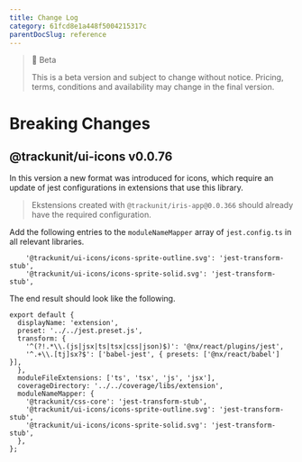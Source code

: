 ```yaml
---
title: Change Log
category: 61fcd8e1a448f5004215317c
parentDocSlug: reference
---
```


> 🚧 Beta
>
> This is a beta version and subject to change without notice. Pricing, terms, conditions and availability may change in the final version.

# Breaking Changes

## @trackunit/ui-icons v0.0.76

In this version a new format was introduced for icons, which require an update of jest configurations in extensions that use this library.

> Ekstensions created with `@trackunit/iris-app@0.0.366` should already have the required configuration.

Add the following entries to the `moduleNameMapper` array of `jest.config.ts` in all relevant libraries.

```
    '@trackunit/ui-icons/icons-sprite-outline.svg': 'jest-transform-stub',
    '@trackunit/ui-icons/icons-sprite-solid.svg': 'jest-transform-stub',
```

The end result should look like the following.

```
export default {
  displayName: 'extension',
  preset: '../../jest.preset.js',
  transform: {
    '^(?!.*\\.(js|jsx|ts|tsx|css|json)$)': '@nx/react/plugins/jest',
    '^.+\\.[tj]sx?$': ['babel-jest', { presets: ['@nx/react/babel'] }],
  },
  moduleFileExtensions: ['ts', 'tsx', 'js', 'jsx'],
  coverageDirectory: '../../coverage/libs/extension',
  moduleNameMapper: {
    '@trackunit/css-core': 'jest-transform-stub',
    '@trackunit/ui-icons/icons-sprite-outline.svg': 'jest-transform-stub',
    '@trackunit/ui-icons/icons-sprite-solid.svg': 'jest-transform-stub',
  },
};
```
